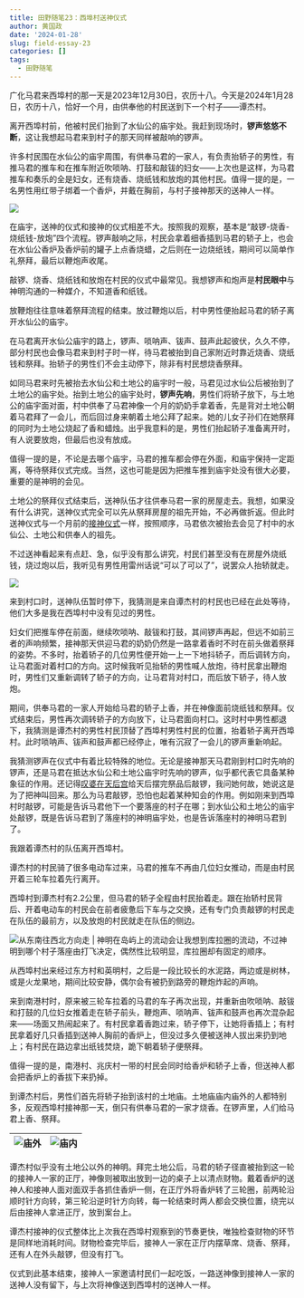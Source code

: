 ```yaml
---
title: 田野随笔23：西埠村送神仪式
author: 黄国政
date: '2024-01-28'
slug: field-essay-23
categories: []
tags:
  - 田野随笔
---
```


<!--more-->

广化马君来西埠村的那一天是2023年12月30日，农历十八。今天是2024年1月28日，农历十八，恰好一个月，由供奉他的村民送到下一个村子——谭杰村。

离开西埠村前，他被村民们抬到了水仙公的庙宇处。我赶到现场时，**锣声悠悠不断**，这让我想起马君来到村子的那天同样被敲响的锣声。

许多村民围在水仙公的庙宇周围，有供奉马君的一家人，有负责抬轿子的男性，有推马君的推车和在推车附近吹唢呐、打鼓和敲钹的妇女——上次也是这样，为马君推车和奏乐的全是妇女，还有烧香、烧纸钱和放炮的其他村民。值得一提的是，一名男性用红带子绑着一个香炉，并戴在胸前，与村子接神那天的送神人一样。

![](/images/posts/2024/01/01-28-xianglu.jpg)

在庙宇，送神的仪式和接神的仪式相差不大。按照我的观察，基本是“敲锣-烧香-烧纸钱-放炮”四个流程。锣声敲响之际，村民会拿着细香插到马君的轿子上，也会在水仙公香炉及香炉前的罐子上点香烧蜡，之后则在一边烧纸钱，期间可以简单作礼祭拜，最后以鞭炮声收尾。

敲锣、烧香、烧纸钱和放炮在村民的仪式中最常见。我想锣声和炮声是**村民眼中**与神明沟通的一种媒介，不知道香和纸钱。

放鞭炮往往意味着祭拜流程的结束。放过鞭炮以后，村中男性便抬起马君的轿子离开水仙公的庙宇。

在马君离开水仙公庙宇的路上，锣声、唢呐声、钹声、鼓声此起彼伏，久久不停，部分村民也会像马君来到村子时一样，待马君被抬到自己家附近时靠近烧香、烧纸钱和祭拜。抬轿子的男性们不会主动停下，除非有村民想烧香祭拜。

如同马君来时先被抬去水仙公和土地公的庙宇时一般，马君见过水仙公后被抬到了土地公的庙宇处。抬到土地公的庙宇处时，**锣声先响**，男性们将轿子放下，与土地公的庙宇面对面，村中供奉了马君神像一个月的奶奶手拿着香，先是背对土地公朝着马君拜了一会儿，而后回过身来朝着土地公拜了起来。她的儿女子孙们在她祭拜的同时为土地公烧起了香和蜡烛。出乎我意料的是，男性们抬起轿子准备离开时，有人说要放炮，但最后也没有放成。

值得一提的是，不论是去哪个庙宇，马君的推车都会停在外面，和庙宇保持一定距离，等待祭拜仪式完成。当然，这也可能是因为把推车推到庙宇处没有很大必要，重要的是神明的会见。

土地公的祭拜仪式结束后，送神队伍才往供奉马君一家的房屋走去。我想，如果没有什么讲究，送神仪式完全可以先从祭拜房屋的祖先开始，不必再做折返。但此时送神仪式与一个月前的[接神仪式](https://guozheng.rbind.io/posts/2023/12/field-essay-10/)一样，按照顺序，马君依次被抬去会见了村中的水仙公、土地公和供奉人的祖先。

不过送神看起来有点赶、急，似乎没有那么讲究，村民们甚至没有在房屋外烧纸钱，烧过炮以后，我听见有男性用雷州话说“可以了可以了”，说罢众人抬轿就走。

![](/images/posts/2024/01/01-28-songshen.jpg)

来到村口时，送神队伍暂时停下，我猜测是来自谭杰村的村民也已经在此处等待，他们大多是我在西埠村中没有见过的男性。

妇女们把推车停在前面，继续吹唢呐、敲钹和打鼓，其间锣声再起，但远不如前三者的声响频繁，接神那天供迎马君的奶奶仍然是一路拿着香时不时在前头做着祭拜的姿势。不多时，抬着轿子的几位男性便开始一上一下地抖轿子，而后调转方向，让马君面对着村口的方向。这时候我听见抬轿的男性喊人放炮，待村民拿出鞭炮时，男性们又重新调转了轿子的方向，让马君背对村口，而后放下轿子，待人放炮。

期间，供奉马君的一家人开始给马君的轿子上香，并在神像面前烧纸钱和祭拜。仪式结束后，男性再次调转轿子的方向放下，让马君面向村口。这时村中男性都退下，我猜测是谭杰村的男性村民顶替了西埠村男性村民的位置，抬着轿子离开西埠村。此时唢呐声、钹声和鼓声都已经停止，唯有沉寂了一会儿的锣声重新响起。

我猜测锣声在仪式中有着比较特殊的地位。无论是接神那天马君刚到村口时先响的锣声，还是马君在抵达水仙公和土地公庙宇时先响的锣声，似乎都代表它具备某种象征的作用。还记得[叹婆在天后宫](https://guozheng.rbind.io/posts/2023/12/field-essay-18)给天后摆完祭品后敲锣，我问她何故，她说这是为了把神叫回来。那么为马君敲锣，恐怕也起着某种知会的作用。例如刚来到西埠村时敲锣，可能是告诉马君他下一个要落座的村子在哪；到水仙公和土地公的庙宇处敲锣，既是告诉马君到了落座村的神明庙宇处，也是告诉落座村的神明马君到了。

我跟着谭杰村的队伍离开西埠村。

谭杰村的村民骑了很多电动车过来，马君的推车不再由几位妇女推动，而是由村民开着三轮车拉着先行离开。

西埠村到谭杰村有2.2公里，但马君的轿子全程由村民抬着走。跟在抬轿村民背后、开着电动车的村民会在前者疲惫后下车与之交换，还有专门负责敲锣的村民走在队伍的最前方，以及放炮的村民就走在队伍的侧边。

![从东南往西北方向走 | 神明在岛屿上的流动会让我想到库拉圈的流动，不过神明到哪个村子落座由打飞决定，偶然性比较明显，库拉圈却有固定的顺序。](/images/posts/2024/01/01-28-map.jpg)

从西埠村出来经过东方村和英明村，之后是一段比较长的水泥路，两边或是树林，或是火龙果地，期间比较安静，偶尔会有被扔到路旁的鞭炮炸起的声响。

来到南港村时，原来被三轮车拉着的马君的车子再次出现，并重新由吹唢呐、敲钹和打鼓的几位妇女推着走在轿子前头，鞭炮声、唢呐声、钹声和鼓声也再次混杂起来——场面又热闹起来了。有村民拿着香跑过来，轿子停下，让她将香插上；有村民拿着好几只香插到送神人胸前的香炉上，但没过多久便被送神人拔出来扔到地上；有村民在路边拿出纸钱焚烧，跪下朝着轿子便祭拜。

值得一提的是，南港村、兆庆村一带的村民会同时给香炉和轿子上香，但送神人都会把香炉上的香拔下来扔掉。

到谭杰村后，男性们首先将轿子抬到该村的土地庙。土地庙庙内庙外的人都特别多，反观西埠村接神那一天，倒只有供奉马君的一家才烧香。在锣声里，人们给马君上香、祭拜。

|![庙外](/images/posts/2024/01/01-28-tudimiao.jpg)|![庙内](/images/posts/2024/01/01-28-tudimiao2.jpg)|
|:-:|:-:|

谭杰村似乎没有土地公以外的神明。拜完土地公后，马君的轿子径直被抬到这一轮的接神人一家的正厅，神像则被取出放到一边的桌子上以清点财物。戴着香炉的送神人和接神人面对面双手各抓住香炉一侧，在正厅外将香炉转了三轮圈，前两轮沿顺时针方向转，第三轮沿逆时针方向转，每一轮结束时两人都会交换位置，绕完以后由接神人拿进正厅，放到案台上。

谭杰村接神的仪式整体比上次我在西埠村观察到的节奏更快，唯独检查财物的环节是同样地消耗时间。财物检查完毕后，接神人一家在正厅内摆草席、烧香、祭拜，还有人在外头敲锣，但没有打飞。

仪式到此基本结束，接神人一家邀请村民们一起吃饭，一路送神像到接神人一家的送神人没有留下，与上次将神像送到西埠村的送神人一样。
